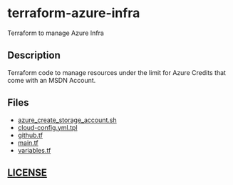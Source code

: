 # terraform-azure-infra
Terraform to manage Azure Infra

## Description

Terraform code to manage resources under the limit for Azure Credits that come with an MSDN Account.

## Files

* [azure_create_storage_account.sh](azure_create_storage_account.sh)
* [cloud-config.yml.tpl](cloud-config.yml.tpl)
* [github.tf](github.tf)
* [main.tf](main.tf)
* [variables.tf](variables.tf)

## [LICENSE](LICENSE)
